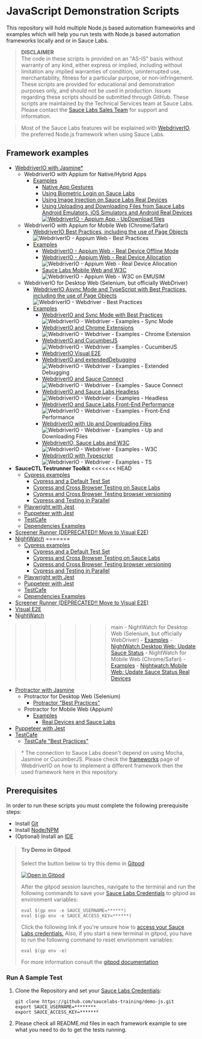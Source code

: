 # JavaScript Demonstration Scripts

This repository will hold multiple Node.js based automation frameworks and examples which will help you run tests with
Node.js based automation frameworks locally and or in Sauce Labs.

> **DISCLAIMER**\
> The code in these scripts is provided on an "AS-IS" basis without warranty of any kind, either express or implied,
> including without limitation any implied warranties of condition, uninterrupted use, merchantability, fitness for a
> particular purpose, or non-infringement.
> These scripts are provided for educational and demonstration purposes only, and should not be used in production.
> Issues regarding these scripts should be submitted through GitHub. These scripts are maintained by the Technical 
> Services team at Sauce Labs.\
> Please contact the [Sauce Labs Sales Team](https://saucelabs.com/contact) for support and information.

> Most of the Sauce Labs features will be explained with [WebdriverIO](https://webdriver.io/), the preferred Node.js 
framework when using Sauce Labs.

## Framework examples
- [WebdriverIO with Jasmine*](webdriverio)
    - WebdriverIO with Appium for Native/Hybrid Apps
        - [Examples](webdriverio/appium-app/examples)
            - [Native App Gestures](webdriverio/appium-app/examples/gestures)
            - [Using Biometric Login on Sauce Labs](webdriverio/appium-app/examples/biometric-login)
            - [Using Image Injection on Sauce Labs Real Devices](webdriverio/appium-app/examples/image-injection)
            - [Using Uploading and Downloading Files from Sauce Labs Android Emulators, iOS Simulators and Android Real Devices](webdriverio/appium-app/examples/up-download-file)\
              [![WebdriverIO - Appium App - UpDownload files](https://github.com/saucelabs-training/demo-js/actions/workflows/wdio.appium.app.up.download.files.yml/badge.svg)](https://github.com/saucelabs-training/demo-js/actions/workflows/wdio.appium.app.up.download.files.yml)  
    - WebdriverIO with Appium for Mobile Web (Chrome/Safari)
        - [WebdriverIO Best Practices, including the use of Page Objects](webdriverio/appium-web/best-practices)\
          ![WebdriverIO - Appium Web - Best Practices](https://github.com/saucelabs-training/demo-js/workflows/WebdriverIO%20-%20Appium%20Web%20-%20Best%20Practices/badge.svg)
        - [Examples](webdriverio/appium-web/examples)
            - [WebdriverIO - Appium Web - Real Device Offline Mode](webdriverio/appium-web/examples/offline-testing)
            - [WebdriverIO - Appium Web - Real Device Allocation](webdriverio/appium-web/examples/device-allocation)\
              ![WebdriverIO - Appium Web - Real Device Allocation](https://github.com/saucelabs-training/demo-js/workflows/WebdriverIO%20-%20Appium%20Web%20-%20Real%20Device%20Allocation/badge.svg)
            - [Sauce Labs Mobile Web and W3C](webdriverio/appium-web/examples/w3c)\
              ![WebdriverIO - Appium Web - W3C on EMUSIM](https://github.com/saucelabs-training/demo-js/workflows/WebdriverIO%20-%20Appium%20Web%20-%20W3C%20on%20EMUSIM/badge.svg)
    - WebdriverIO for Desktop Web (Selenium, but officially WebDriver)
        - [WebdriverIO Async Mode and TypeScript with Best Practices, including the use of Page Objects](webdriverio/webdriver/best-practices)\
          ![WebdriverIO - Webdriver - Best Practices](https://github.com/saucelabs-training/demo-js/workflows/WebdriverIO%20-%20Webdriver%20-%20Async%20Best%20Practices/badge.svg)
        - [Examples](webdriverio/webdriver/examples)
            - [WebdriverIO and Sync Mode with Best Practices](webdriverio/webdriver/examples/sync-mode)\
              ![WebdriverIO - Webdriver - Examples - Sync Mode](https://github.com/saucelabs-training/demo-js/workflows/WebdriverIO%20-%20Webdriver%20-%20Examples%20-%20Sync%20Mode/badge.svg)
            - [WebdriverIO and Chrome Extensions](webdriverio/webdriver/examples/chrome-extension)\
              ![WebdriverIO - Webdriver - Examples - Chrome Extension](https://github.com/saucelabs-training/demo-js/workflows/WebdriverIO%20-%20Webdriver%20-%20Examples%20-%20Chrome%20Extensions/badge.svg)
            - [WebdriverIO and CucumberJS](webdriverio/webdriver/examples/cucumberjs)\
              ![WebdriverIO - Webdriver - Examples - CucumberJS](https://github.com/saucelabs-training/demo-js/workflows/WebdriverIO%20-%20Webdriver%20-%20Examples%20-%20CucumberJS/badge.svg)
            - [WebdriverIO Visual E2E](./webdriverio/webdriver/examples/visual-e2e/README.md)
            - [WebdriverIO and extendedDebugging](webdriverio/webdriver/examples/extended-debugging)\
              ![WebdriverIO - Webdriver - Examples - Extended Debugging](https://github.com/saucelabs-training/demo-js/workflows/WebdriverIO%20-%20Webdriver%20-%20Examples%20-%20Extended%20Debugging/badge.svg)
            - [WebdriverIO and Sauce Connect](webdriverio/webdriver/examples/sc)\
              ![WebdriverIO - Webdriver - Examples - Sauce Connect](https://github.com/saucelabs-training/demo-js/workflows/WebdriverIO%20-%20Webdriver%20-%20Examples%20-%20Sauce%20Connect/badge.svg)
            - [WebdriverIO and Sauce Labs Headless](webdriverio/webdriver/examples/headless)\
              ![WebdriverIO - Webdriver - Examples - Headless](https://github.com/saucelabs-training/demo-js/workflows/WebdriverIO%20-%20Webdriver%20-%20Examples%20-%20Headless/badge.svg)
            - [WebdriverIO and Sauce Labs Front-End Performance](webdriverio/webdriver/examples/performance)\
              ![WebdriverIO - Webdriver - Examples - Front-End Performance](https://github.com/saucelabs-training/demo-js/workflows/WebdriverIO%20-%20Webdriver%20-%20Examples%20-%20Front-End%20Performance/badge.svg)
            - [WebdriverIO with Up and Downloading Files](webdriverio/webdriver/examples/up-download)\
              ![WebdriverIO - Webdriver - Examples - Up and Downloading Files](https://github.com/saucelabs-training/demo-js/workflows/WebdriverIO%20-%20Webdriver%20-%20Examples%20-%20UpDownload/badge.svg)
            - [WebdriverIO, Sauce Labs and W3C](webdriverio/webdriver/examples/w3c)\
              ![WebdriverIO - Webdriver - Examples - W3C](https://github.com/saucelabs-training/demo-js/workflows/WebdriverIO%20-%20Webdriver%20-%20Examples%20-%20W3C/badge.svg)
            - [WebdriverIO with Typescript](webdriverio/webdriver/examples/typescript)\
              ![WebdriverIO - Webdriver - Examples - TS](https://github.com/saucelabs-training/demo-js/workflows/WebdriverIO%20-%20Webdriver%20-%20Examples%20-%20TS/badge.svg)
- **SauceCTL Testrunner Toolkit**
<<<<<<< HEAD
    - [Cypress examples](./testrunner-toolkit/cypress)
        - [Cypress and a Default Test Set](./testrunner-toolkit/cypress/README.md#example-1---minimal-configuration-for-all-tests)
        - [Cypress and Cross Browser Testing on Sauce Labs](./testrunner-toolkit/cypress/README.md#example-3---cross-browser-tests)
        - [Cypress and Cross Browser Testing browser versioning](./testrunner-toolkit/cypress/README.md#example-4---cross-versions-tests)
        - [Cypress and Testing in Parallel](./testrunner-toolkit/cypress/README.md#example-2---parallel-tests)
    - [Playwright with Jest](./testrunner-toolkit/playwright)
    - [Puppeteer with Jest](./testrunner-toolkit/puppeteer)
    - [TestCafe](./testrunner-toolkit/testcafe)
    - [Dependencies Examples](./testrunner-toolkit/dependencies-example)
- [Screener Runner (DEPRECATED!! Move to Visual E2E)](./screener-runner)
- [NightWatch](./nightwatch)
=======
    - [Cypress examples](testrunner-toolkit/cypress)
        - [Cypress and a Default Test Set](testrunner-toolkit/cypress/README.md#example-1---minimal-configuration-for-all-tests)
        - [Cypress and Cross Browser Testing on Sauce Labs](testrunner-toolkit/cypress/README.md#example-3---cross-browser-tests)
        - [Cypress and Cross Browser Testing browser versioning](testrunner-toolkit/cypress/README.md#example-4---cross-versions-tests)
        - [Cypress and Testing in Parallel](testrunner-toolkit/cypress/README.md#example-2---parallel-tests)
    - [Playwright with Jest](testrunner-toolkit/playwright)
    - [Puppeteer with Jest](testrunner-toolkit/puppeteer)
    - [TestCafe](testrunner-toolkit/testcafe)
    - [Dependencies Examples](testrunner-toolkit/dependencies-example)
- [Screener Runner (DEPRECATED!! Move to Visual E2E)](screener-runner)
- [Visual E2E](visual-e2e)
- [NightWatch](nightwatch)
>>>>>>> main
    - NightWatch for Desktop Web (Selenium, but officially WebDriver)
        - [Examples](nightwatch/webdriver/examples)
            - [NightWatch Desktop Web: Update Sauce Status](nightwatch/webdriver/examples/update-sauce)
    - NightWatch for Mobile Web (Chrome/Safari)
        - [Examples](nightwatch/appium-web/examples)
            - [Nightwatch Mobile Web: Update Sauce Status Real Devices](nightwatch/appium-web/examples/update-sauce-real-devices)
- [Protractor with Jasmine](protractor)
    - Protractor for Desktop Web (Selenium)
        - [Protractor "Best Practices"](protractor/selenium/best-practices)
    - Protractor for Mobile Web (Appium)
        - [Examples](webdriverio/webdriver/examples)
            - [Real Devices and Sauce Labs](protractor/appium-web/examples/real-devices)
- [Puppeteer with Jest](puppeteer)
- [TestCafe](testcafe)
    - [TestCafe "Best Practices"](testcafe/best-practices)

> \* The connection to Sauce Labs doesn't depend on using Mocha, Jasmine or CucumberJS. Please check the 
[frameworks](https://webdriver.io/docs/frameworks.html) page of WebdriverIO on how to implement a different framework then 
the used framework here in this repository.

## Prerequisites
In order to run these scripts you must complete the following prerequisite steps:

* Install [Git](prerequisites.md#install-git)
* Install [Node/NPM](prerequisites.md#install-and-nodejs-and-npm)
* (Optional) Install an [IDE](prerequisites.md#install-an-ide)

>   #### Try Demo in Gitpod
>   Select the button below to try this demo in [Gitpod](https://www.gitpod.io/)
>
>  [![Open in Gitpod](https://github.com/saucelabs-training/demo-js/blob/master/open-in-gitpod.png)](https://gitpod.io/#https://github.com/saucelabs-training/demo-js)
>
>   After the gitpod session launches, navigate to the terminal and run the following commands to save your [Sauce Labs Credentials](https://app.saucelabs.com/user-settings) to gitpod as environment variables:
>   ```
>   eval $(gp env -e SAUCE_USERNAME=******)
>   eval $(gp env -e SAUCE_ACCESS_KEY=******)
>   ```
>   Click the following link if you're unsure how to [access your Sauce Labs credentials.](https://wiki.saucelabs.com/display/DOCS/Best+Practice%3A+Use+Environment+Variables+for+Authentication+Credentials)
>   Also, if you start a new terminal in gitpod, you have to run the following command to reset envrionment variables:
>   ```
>   eval $(gp env -e)
>   ```
>  
>   For more information consult the [gitpod documentation](https://www.gitpod.io/docs/47_environment_variables/)

### Run A Sample Test
1. Clone the Repository and set your [Sauce Labs Credentials](https://app.saucelabs.com/user-settings):

    ```
    git clone https://github.com/saucelabs-training/demo-js.git
    export SAUCE_USERNAME=********
    export SAUCE_ACCESS_KEY=*******
    ```
   
2. Please check all README.md files in each framework example to see what you need to do to get the tests running.

